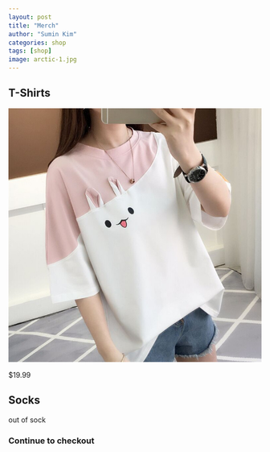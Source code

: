 ```yaml
---
layout: post
title: "Merch"
author: "Sumin Kim"
categories: shop
tags: [shop]
image: arctic-1.jpg
---
```


## T-Shirts

![cute tshirt 2](assets/img/tshirt-1.jpg)

$19.99

## Socks


out of sock


### Continue to checkout

